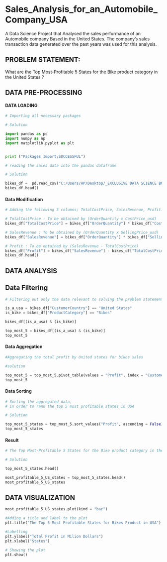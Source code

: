 # Sales_Analysis_for_an_Automobile_Company_USA
A Data Science Project that Analysed  the sales performance of an Automobile company Based in the United States. The company’s sales transaction data generated over the past years was used for this  analysis.

## PROBLEM STATEMENT:
What are the Top Most-Profitable 5 States for the Bike product category in the United States ?

## DATA PRE-PROCESSING
#### DATA LOADING
```Python
# Importing all necessary packages 

# Solution 

import pandas as pd
import numpy as np 
import matplotlib.pyplot as plt


print ("Packages Import;SUCCESSFUL")
```


```Python
# reading the sales data into the pandas dataframe

# Solution

bikes_df =  pd.read_csv("C:/Users/HP/Desktop/_EXCLUSIVE DATA SCIENCE BOOT CAMP_STUDENT FOLDER/_DATASET/bikes.csv")
bikes_df.head()
```

#### Data Modification
```Python
# Adding the following 3 columns; TotalCostPrice, SalesRevenue, Profit.

# TotalCostPrice : To be obtained by (OrderQuantity x CostPrice_usd)
bikes_df["TotalCostPrice"] = bikes_df["OrderQuantity"] * bikes_df["CostPrice_usd"] 

# SalesRevenue : To be obtained by (OrderQuantity x SellingPrice_usd)
bikes_df["SalesRevenue"] = bikes_df["OrderQuantity"] * bikes_df["SellingPrice_usd"] 

# Profit : To be obtained by (SalesRevenue - TotalCostPrice)
bikes_df["Profit"] = bikes_df["SalesRevenue"] - bikes_df["TotalCostPrice"]
bikes_df.head()
```

## DATA ANALYSIS
## Data Filtering 
```Python
# Filtering out only the data relevant to solving the problem statement 

is_a_usa = bikes_df["CustomerCountry"] == "United States"
is_bike = bikes_df["ProductCategory"] == "Bikes"

bikes_df[(is_a_usa) & (is_bike)]

top_most_5 = bikes_df[(is_a_usa) & (is_bike)]
top_most_5
```

#### Data Aggregation
```Python
#Aggregating the total profit by United states for bikes sales 

#solution

top_most_5 = top_most_5.pivot_table(values = "Profit", index = "CustomerState", aggfunc = np.sum)
top_most_5
```

#### Data Sorting
```Python
# Sorting the aggregated data,
# in order to rank the top 5 most profitable states in USA 

# Solution 

top_most_5_states = top_most_5.sort_values("Profit", ascending = False)
top_most_5_states
```

#### Result
```Python
# The Top Most-Profitable 5 States for the Bike product category in the United States

# Solution

top_most_5_states.head()

most_profitable_5_US_states = top_most_5_states.head()
most_profitable_5_US_states
```


## DATA VISUALIZATION
```Python
most_profitable_5_US_states.plot(kind = "bar")

#Adding a title and label to the plot 
plt.title("The Top 5 Most Profitable States for Bikes Product in USA")

#Labelling 
plt.ylabel("Total Profit in Milion Dollars")
plt.xlabel("States")

# Showing the plot
plt.show()
```




















